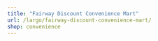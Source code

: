 ```yaml
---
title: "Fairway Discount Convenience Mart"
url: /largo/fairway-discount-convenience-mart/
shop: convenience
---
```

